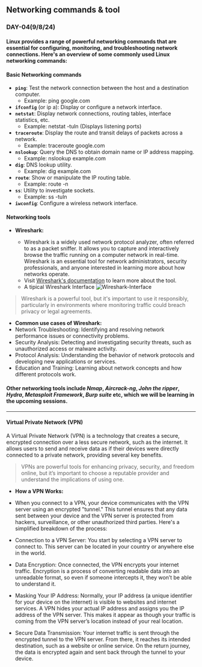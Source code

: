 ## Networking commands & tool
### DAY-04(9/8/24)
#### Linux provides a range of powerful networking commands that are essential for configuring, monitoring, and troubleshooting network connections. Here's an overview of some commonly used Linux networking commands:

#### __Basic Networking commands__
* **`ping`**: Test the network connection between the host and a destination computer. 
  * Example: ping google.com 
* **`ifconfig`** (or ip a): Display or configure a network interface. 
* **`netstat`**: Display network connections, routing tables, interface statistics, etc. 
  * Example: netstat -tuln (Displays listening ports) 
* **`traceroute`**: Display the route and transit delays of packets across a network. 
  * Example: traceroute google.com 
* **`nslookup`**: Query the DNS to obtain domain name or IP address mapping. 
  * Example: nslookup example.com 
* **`dig`**: DNS lookup utility. 
  * Example: dig example.com 
* **`route`**: Show or manipulate the IP routing table. 
  * Example: route -n 
* **`ss`**: Utility to investigate sockets. 
  * Example: ss -tuln 
* **`iwconfig`**: Configure a wireless network interface.

#### __Networking tools__
* __Wireshark:__

  * Wireshark is a widely used network protocol analyzer, often referred to as a packet sniffer. It allows you to capture and interactively browse the traffic running on a computer network in real-time. Wireshark is an essential tool for network administrators, security professionals, and anyone interested in learning more about how networks operate.
  * Visit [Wireshark's documentation](https://www.wireshark.org/docs/) to learn more about the tool.
  * A tipical Wireshark Interface ![Wireshark-Interface](https://github.com/user-attachments/assets/88184080-33e7-42f3-a995-7754dd99da28)

 > Wireshark is a powerful tool, but it's important to use it responsibly, particularly in environments where monitoring traffic could breach privacy or legal agreements.
* __Common use cases of Wireshark:__
* Network Troubleshooting: Identifying and resolving network performance issues or connectivity problems.
* Security Analysis: Detecting and investigating security threats, such as unauthorized access or malware activity.
* Protocol Analysis: Understanding the behavior of network protocols and developing new applications or services.
* Education and Training: Learning about network concepts and how different protocols work.

#### Other networking tools include __*Nmap*__, __*Aircrack-ng*__, __*John the ripper*__, __*Hydra*__, __*Metasploit Framework*__, __*Burp suite*__ etc, which we will be learning in the upcoming sessions.
------------------------------------------------------------------------------------------------------------------------------------------

#### __Virtual Private Network (VPN)__
A Virtual Private Network (VPN) is a technology that creates a secure, encrypted connection over a less secure network, such as the internet. It allows users to send and receive data as if their devices were directly connected to a private network, providing several key benefits.
> VPNs are powerful tools for enhancing privacy, security, and freedom online, but it’s important to choose a reputable provider and understand the implications of using one.


* __How a VPN Works:__
 * When you connect to a VPN, your device communicates with the VPN server using an encrypted "tunnel." This tunnel ensures that any data sent between your device and the VPN server is protected from hackers, surveillance, or other unauthorized third parties. Here's a simplified breakdown of the process:

 * Connection to a VPN Server: You start by selecting a VPN server to connect to. This server can be located in your country or anywhere else in the world.

 * Data Encryption: Once connected, the VPN encrypts your internet traffic. Encryption is a process of converting readable data into an unreadable format, so even if someone intercepts it, they won’t be able to understand it.

 * Masking Your IP Address: Normally, your IP address (a unique identifier for your device on the internet) is visible to websites and internet services. A VPN hides your actual IP address and assigns you the IP address of the VPN server. This makes it appear as though your traffic is coming from the VPN server’s location instead of your real location.

 * Secure Data Transmission: Your internet traffic is sent through the encrypted tunnel to the VPN server. From there, it reaches its intended destination, such as a website or online service. On the return journey, the data is encrypted again and sent back through the tunnel to your device.

 
 
